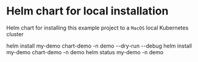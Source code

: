# Helm chart for local installation

Helm chart for installing this example project to a `MacOS` local Kubernetes cluster

helm install my-demo chart-demo -n demo --dry-run --debug
helm install my-demo chart-demo -n demo
helm status my-demo -n demo
